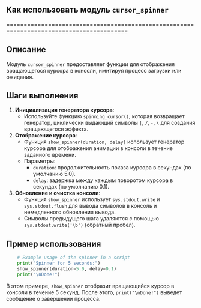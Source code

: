 ## Как использовать модуль `cursor_spinner`
=========================================================================================

Описание
-------------------------
Модуль `cursor_spinner` предоставляет функции для отображения вращающегося курсора в консоли, имитируя процесс загрузки или ожидания.

Шаги выполнения
-------------------------
1. **Инициализация генератора курсора**:
   - Используйте функцию `spinning_cursor()`, которая возвращает генератор, циклически выдающий символы `|`, `/`, `-`, `\` для создания вращающегося эффекта.
2. **Отображение курсора**:
   - Функция `show_spinner(duration, delay)` использует генератор курсора для отображения анимации в консоли в течение заданного времени.
   - Параметры:
     - `duration`: продолжительность показа курсора в секундах (по умолчанию 5.0).
     - `delay`: задержка между каждым поворотом курсора в секундах (по умолчанию 0.1).
3. **Обновление и очистка консоли**:
   - Функция `show_spinner` использует `sys.stdout.write` и `sys.stdout.flush` для вывода символов в консоль и немедленного обновления вывода.
   - Символы предыдущего шага удаляются с помощью `sys.stdout.write('\b')` (обратный пробел).

Пример использования
-------------------------

```python
    # Example usage of the spinner in a script
    print("Spinner for 5 seconds:")
    show_spinner(duration=5.0, delay=0.1)
    print("\nDone!")
```

В этом примере, `show_spinner` отобразит вращающийся курсор в консоли в течение 5 секунд. После этого, `print("\nDone!")` выведет сообщение о завершении процесса.